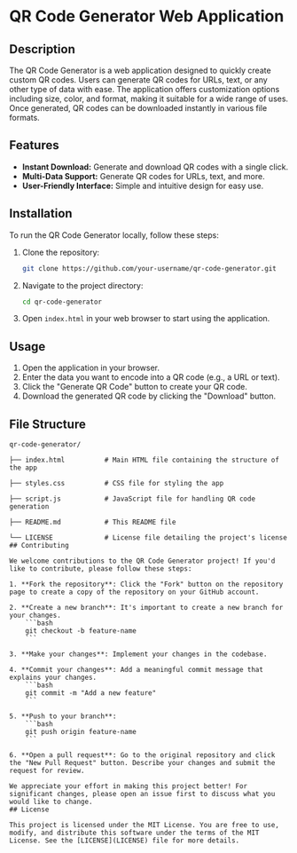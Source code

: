 # QR Code Generator Web Application

## Description

The QR Code Generator is a web application designed to quickly create custom QR codes. Users can generate QR codes for URLs, text, or any other type of data with ease. The application offers customization options including size, color, and format, making it suitable for a wide range of uses. Once generated, QR codes can be downloaded instantly in various file formats.

## Features

- **Instant Download:** Generate and download QR codes with a single click.
- **Multi-Data Support:** Generate QR codes for URLs, text, and more.
- **User-Friendly Interface:** Simple and intuitive design for easy use.

## Installation

To run the QR Code Generator locally, follow these steps:

1. Clone the repository:
    ```bash
    git clone https://github.com/your-username/qr-code-generator.git
    ```
2. Navigate to the project directory:
    ```bash
    cd qr-code-generator
    ```
3. Open `index.html` in your web browser to start using the application.

## Usage

1. Open the application in your browser.
2. Enter the data you want to encode into a QR code (e.g., a URL or text).
3. Click the "Generate QR Code" button to create your QR code.
4. Download the generated QR code by clicking the "Download" button.

## File Structure

```plaintext
qr-code-generator/

├── index.html          # Main HTML file containing the structure of the app

├── styles.css          # CSS file for styling the app

├── script.js           # JavaScript file for handling QR code generation

├── README.md           # This README file

└── LICENSE             # License file detailing the project's license
## Contributing

We welcome contributions to the QR Code Generator project! If you'd like to contribute, please follow these steps:

1. **Fork the repository**: Click the "Fork" button on the repository page to create a copy of the repository on your GitHub account.

2. **Create a new branch**: It's important to create a new branch for your changes.
    ```bash
    git checkout -b feature-name
    ```

3. **Make your changes**: Implement your changes in the codebase.

4. **Commit your changes**: Add a meaningful commit message that explains your changes.
    ```bash
    git commit -m "Add a new feature"
    ```

5. **Push to your branch**:
    ```bash
    git push origin feature-name
    ```

6. **Open a pull request**: Go to the original repository and click the "New Pull Request" button. Describe your changes and submit the request for review.

We appreciate your effort in making this project better! For significant changes, please open an issue first to discuss what you would like to change.
## License

This project is licensed under the MIT License. You are free to use, modify, and distribute this software under the terms of the MIT License. See the [LICENSE](LICENSE) file for more details.
